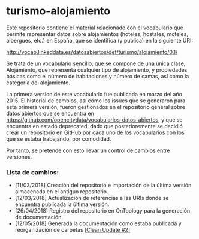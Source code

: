 # turismo-alojamiento
<p>Este repositorio contiene el material relacionado con el vocabulario que permite representar datos sobre alojamientos (hoteles, hostales, moteles, albergues, etc.) en España, que se identifica (y publica) en la siguiente URI: 
  
http://vocab.linkeddata.es/datosabiertos/def/turismo/alojamiento/0.1/
  
<p>Se trata de un vocabulario sencillo, que se compone de una única clase, Alojamiento, que representa cualquier tipo de alojamiento, y propiedades básicas como el número de habitaciones y número de camas, así como la categoría del alojamiento. </p> 

La primera version de este vocabulario fue publicada en marzo del año 2015. El historial de cambios, así como los issues que se generaron para esta primera versión, fueron gestionados en el repositorio general sobre datos abiertos que se encuentra en https://github.com/opencitydata/vocabularios-datos-abiertos, y que se encuentra en estado deprecated, dado que posterioremente se decidió crear un repositorio en GitHub por cada uno de los vocabularios con los que se estaba trabajando, por comodidad.

Por tanto, se pretende con esto llevar un control de cambios entre versiones.

### Lista de cambios:
* [11/03/2018] Creación del repositorio e importación de la última versión almacenada en el antiguo repositorio.
* [12/03/2018] Actualización de referencias a las URIs donde se encuentra publicada la última versión.
* [26/04/2018] Registro del repositorio en OnToology para la generación de documentación.
* [12/05/2018] Generada la documentación como estaba publicada y reorganización de carpetas [[Clean Update #2]](https://github.com/opencitydata/turismo-alojamiento/pull/2)
